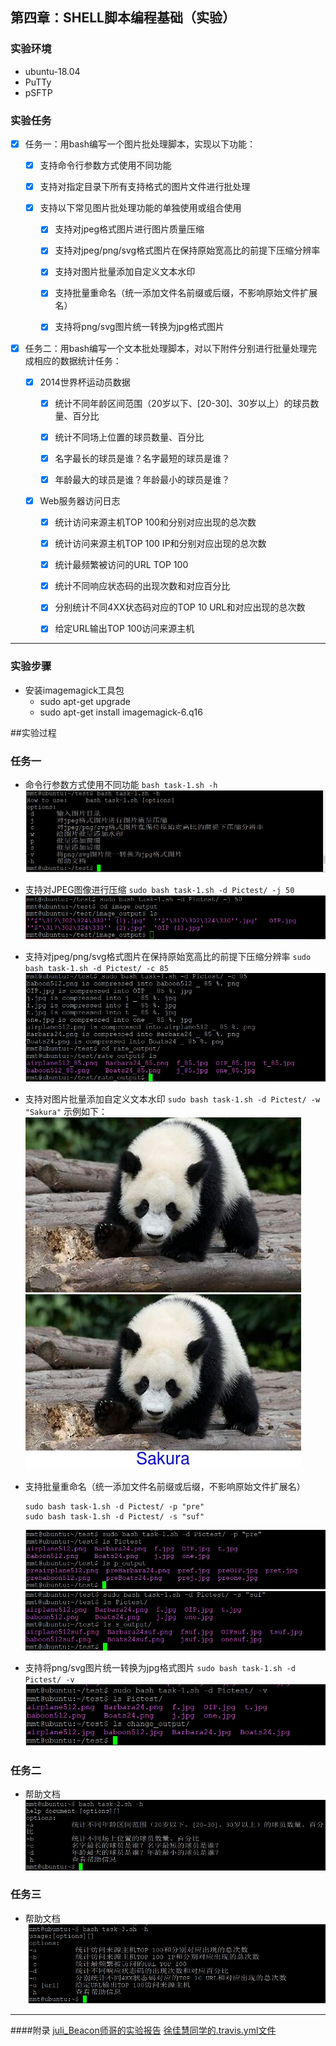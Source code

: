 ## 第四章：SHELL脚本编程基础（实验）


### 实验环境

- ubuntu-18.04
- PuTTy
- pSFTP


### 实验任务

- [x] 任务一：用bash编写一个图片批处理脚本，实现以下功能：
  - [x] 支持命令行参数方式使用不同功能

  - [x] 支持对指定目录下所有支持格式的图片文件进行批处理

  - [x] 支持以下常见图片批处理功能的单独使用或组合使用

    - [x] 支持对jpeg格式图片进行图片质量压缩

    - [x] 支持对jpeg/png/svg格式图片在保持原始宽高比的前提下压缩分辨率

    - [x] 支持对图片批量添加自定义文本水印

    - [x] 支持批量重命名（统一添加文件名前缀或后缀，不影响原始文件扩展名）

    - [x] 支持将png/svg图片统一转换为jpg格式图片

- [x] 任务二：用bash编写一个文本批处理脚本，对以下附件分别进行批量处理完成相应的数据统计任务：

  - [x] 2014世界杯运动员数据

    - [x] 统计不同年龄区间范围（20岁以下、[20-30]、30岁以上）的球员数量、百分比

    - [x] 统计不同场上位置的球员数量、百分比

    - [x] 名字最长的球员是谁？名字最短的球员是谁？

    - [x] 年龄最大的球员是谁？年龄最小的球员是谁？

  - [x] Web服务器访问日志

    - [x] 统计访问来源主机TOP 100和分别对应出现的总次数

    - [x] 统计访问来源主机TOP 100 IP和分别对应出现的总次数

    - [x] 统计最频繁被访问的URL TOP 100

    - [x] 统计不同响应状态码的出现次数和对应百分比

    - [x] 分别统计不同4XX状态码对应的TOP 10 URL和对应出现的总次数

    - [x] 给定URL输出TOP 100访问来源主机

---

### 实验步骤
- 安装imagemagick工具包
   + sudo apt-get upgrade
   + sudo apt-get install imagemagick-6.q16

##实验过程
### 任务一 
- 命令行参数方式使用不同功能
  `bash task-1.sh -h`
  ![image](/images/help.jpg)

- 支持对JPEG图像进行压缩
  `sudo bash task-1.sh -d Pictest/ -j 50`
  ![image](/images/j.jpg)

- 支持对jpeg/png/svg格式图片在保持原始宽高比的前提下压缩分辨率
  `sudo bash task-1.sh -d Pictest/ -c 85`
  ![image](/images/c.jpg)


- 支持对图片批量添加自定义文本水印
  `sudo bash task-1.sh -d Pictest/ -w "Sakura"`
  示例如下：
  ![image](/images/one.jpg)
  ![image](/images/one1.jpg)

- 支持批量重命名（统一添加文件名前缀或后缀，不影响原始文件扩展名）
  ```
  sudo bash task-1.sh -d Pictest/ -p "pre"
  sudo bash task-1.sh -d Pictest/ -s "suf"
  ```
  ![image](/images/pre.jpg)
  ![image](/images/suf.jpg)
  
  
  
- 支持将png/svg图片统一转换为jpg格式图片
  `sudo bash task-1.sh -d Pictest/ -v`
  ![image](/images/cha.jpg)


### 任务二
- 帮助文档
  ![image](/images/2-help.jpg)

### 任务三
- 帮助文档
  ![image](/images/3-help.jpg)

---

####附录
[juli_Beacon师哥的实验报告](https://github.com/CUCCS/2015-linux-public-JuliBeacon/tree/exp4/%E5%AE%9E%E9%AA%8C%204)
[徐佳慧同学的.travis.yml文件](https://github.com/CUCCS/linux-2020-xjh2811763956/blob/chap0%C3%9704/chap0%C3%9704/.travis.yml)